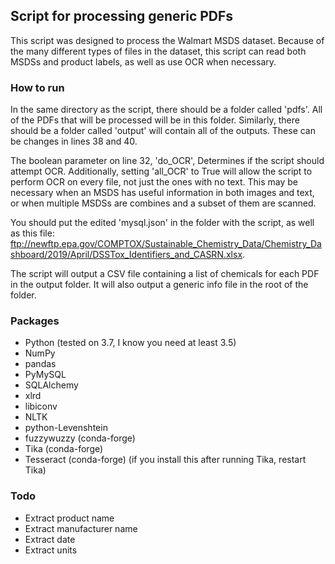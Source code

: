 ## Script for processing generic PDFs

This script was designed to process the Walmart MSDS dataset. Because of the many different types of files in the dataset, this script can read both MSDSs and product labels, as well as use OCR when necessary.

### How to run
In the same directory as the script, there should be a folder called 'pdfs'. All of the PDFs that will be processed will be in this folder. Similarly, there should be a folder called 'output' will contain all of the outputs. These can be changes in lines 38 and 40.

The boolean parameter on line 32, 'do_OCR', Determines if the script should attempt OCR. Additionally, setting 'all_OCR' to True will allow the script to perform OCR on every file, not just the ones with no text. This may be necessary when an MSDS has useful information in both images and text, or when multiple MSDSs are combines and a subset of them are scanned.

You should put the edited 'mysql.json' in the folder with the script, as well as this file: ftp://newftp.epa.gov/COMPTOX/Sustainable_Chemistry_Data/Chemistry_Dashboard/2019/April/DSSTox_Identifiers_and_CASRN.xlsx.

The script will output a CSV file containing a list of chemicals for each PDF in the output folder. It will also output a generic info file in the root of the folder.

### Packages
* Python (tested on 3.7, I know you need at least 3.5)
* NumPy
* pandas
* PyMySQL
* SQLAlchemy
* xlrd
* libiconv
* NLTK
* python-Levenshtein
* fuzzywuzzy (conda-forge)
* Tika (conda-forge)
* Tesseract (conda-forge) (if you install this after running Tika, restart Tika)

### Todo
* Extract product name
* Extract manufacturer name
* Extract date
* Extract units
